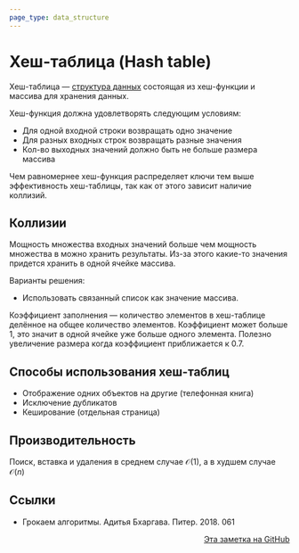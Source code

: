 ```yaml
---
page_type: data_structure
---
```


# Хеш-таблица (Hash table)

Хеш-таблица — [структура данных](20221025223341.md) состоящая из хеш-функции и массива для хранения данных.

Хеш-функция должна удовлетворять следующим условиям:

- Для одной входной строки возвращать одно значение
- Для разных входных строк возвращать разные значения
- Кол-во выходных значений должно быть не больше размера массива

Чем равномернее хеш-функция распределяет ключи тем выше эффективность хеш-таблицы, так как от этого зависит наличие коллизий.

## Коллизии

Мощность множества входных значений больше чем мощность множества в можно хранить результаты. Из-за этого какие-то значения придется хранить в одной ячейке массива.

Варианты решения:

- Использовать связанный список как значение массива.

Коэффициент заполнения — количество элементов в хеш-таблице делённое на общее количество элементов. Коэффициент может больше 1, это значит в одной ячейке уже больше одного элемента. Полезно увеличение размера когда коэффициент приближается к 0.7.

## Способы использования хеш-таблиц

- Отображение одних объектов на другие (телефонная книга)
- Исключение дубликатов
- Кеширование (отдельная страница)

## Производительность

Поиск, вставка и удаления в среднем случае $\mathcal{O}(1)$, а в худшем случае $\mathcal{O}(n)$

## Ссылки

- Грокаем алгоритмы. Адитья Бхаргава. Питер. 2018. 061



<p v-pre style="text-align: right">
  <a href="https://github.com/Kverde/algorithms/blob/main/source/20221027222457.md">
  Эта заметка на GitHub
  </a>
</p>
